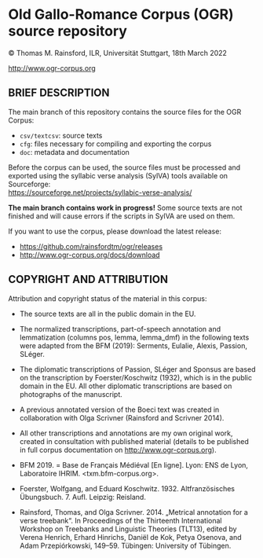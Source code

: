 Old Gallo-Romance Corpus (OGR) source repository
================================================
© Thomas M. Rainsford, ILR, Universität Stuttgart, 18th March 2022

http://www.ogr-corpus.org

BRIEF DESCRIPTION
-----------------

The main branch of this repository contains the source files for the 
OGR Corpus:
* `csv/textcsv`: source texts
* `cfg`: files necessary for compiling and exporting the corpus
* `doc`: metadata and documentation

Before the corpus can be used, the source files must be processed and
exported using the syllabic verse analysis (SylVA) tools available on Sourceforge:  
https://sourceforge.net/projects/syllabic-verse-analysis/

**The main branch contains work in progress!** Some source texts are not finished
and will cause errors if the scripts in SylVA are used on them.

If you want to use the corpus, please download the latest release:
* https://github.com/rainsfordtm/ogr/releases
* http://www.ogr-corpus.org/docs/download


COPYRIGHT AND ATTRIBUTION
-------------------------
	
Attribution and copyright status of the material in this corpus:

* The source texts are all in the public domain in the EU.
* The normalized transcriptions, part-of-speech annotation and lemmatization
	(columns pos, lemma, lemma_dmf) in the following texts were adapted from
	the BFM (2019): Serments, Eulalie, Alexis, Passion, SLéger.
* The diplomatic transcriptions of Passion, SLéger and Sponsus are based on the
	transcription by Foerster/Koschwitz (1932), which is in the public domain
	in the EU. All other diplomatic transcriptions are based on photographs
	of the manuscript.
* A previous annotated version of the Boeci text was created in collaboration
	with Olga Scrivner (Rainsford and Scrivner 2014).
* All other transcriptions and annotations are my own original work, created in
	consultation with published material (details to be published in full
	corpus documentation on http://www.ogr-corpus.org).
	
* BFM 2019. = Base de Français Médiéval [En ligne]. Lyon: ENS de Lyon, Laboratoire
	IHRIM. <txm.bfm-corpus.org>.
* Foerster, Wolfgang, and Eduard Koschwitz. 1932. Altfranzösisches Übungsbuch. 7.
	Aufl. Leipzig: Reisland.
* Rainsford, Thomas, and Olga Scrivner. 2014. „Metrical annotation for a verse
	treebank“. In Proceedings of the Thirteenth International Workshop on
	Treebanks and Linguistic Theories (TLT13), edited by Verena Henrich,
	Erhard Hinrichs, Daniël de Kok, Petya Osenova, and Adam Przepiórkowski,
	149–59. Tübingen: University of Tübingen.

